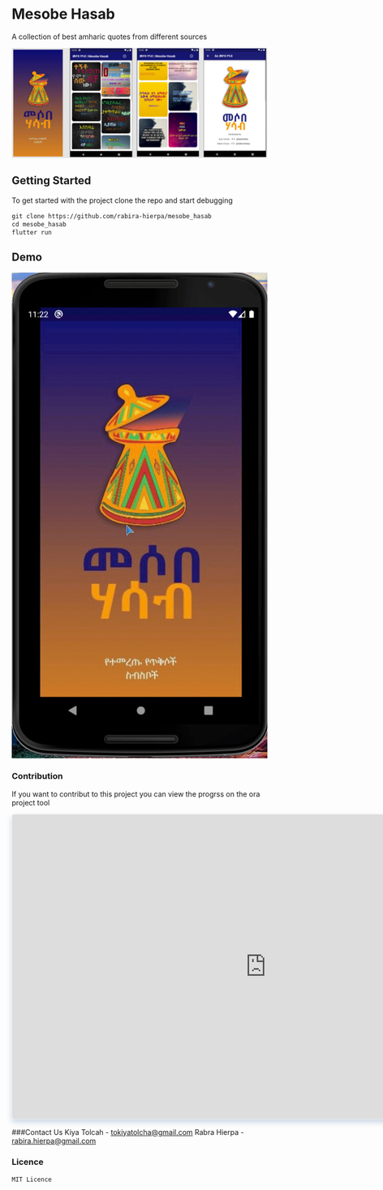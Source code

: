 # Mesobe Hasab

A collection of best amharic quotes from different sources

![Mesobe Hasab Splash Screen](./assets/promo/mesobe-hasab-promo.png)

## Getting Started

To get started with the project clone the repo and start debugging

```shell
git clone https://github.com/rabira-hierpa/mesobe_hasab
cd mesobe_hasab
flutter run
```
## Demo

![Mesobe Hasaba Promo Video](./assets/promo/mesob-hasab-promo.gif)


### Contribution

If you want to contribut to this project you can view the progrss on the ora project tool

<iframe width="1000px" height="600px" style='border-style:none;border-radius:4px; box-shadow: 0 6px 12px rgba(10, 67, 141, 0.20); border:1pt solid #eee' src='https://ora.pm/project/222951/kanban'></iframe>

###Contact Us 
    Kiya Tolcah - tokiyatolcha@gmail.com
    Rabra Hierpa - rabira.hierpa@gmail.com

### Licence
    MIT Licence
